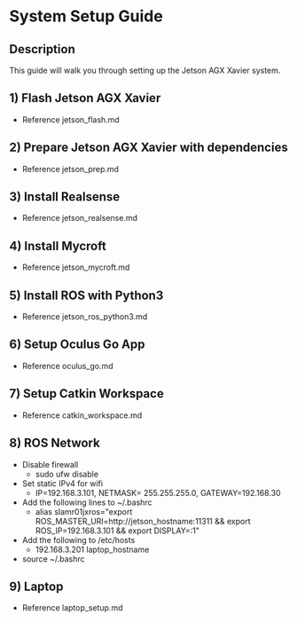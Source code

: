 # System Setup Guide

## Description
This guide will walk you through setting up the Jetson AGX Xavier system.

## 1) Flash Jetson AGX Xavier
* Reference jetson_flash.md

## 2) Prepare Jetson AGX Xavier with dependencies
* Reference jetson_prep.md

## 3) Install Realsense
* Reference jetson_realsense.md

## 4) Install Mycroft
* Reference jetson_mycroft.md

## 5) Install ROS with Python3
* Reference jetson_ros_python3.md

## 6) Setup Oculus Go App
* Reference oculus_go.md

## 7) Setup Catkin Workspace
* Reference catkin_workspace.md

## 8) ROS Network
* Disable firewall
    * sudo ufw disable
* Set static IPv4 for wifi
    * IP=192.168.3.101, NETMASK= 255.255.255.0, GATEWAY=192.168.30
* Add the following lines to ~/.bashrc
    * alias slamr01jxros="export ROS_MASTER_URI=http://jetson_hostname:11311 && export ROS_IP=192.168.3.101 && export DISPLAY=:1"
* Add the following to /etc/hosts
    * 192.168.3.201 laptop_hostname
* source ~/.bashrc

## 9) Laptop
* Reference laptop_setup.md